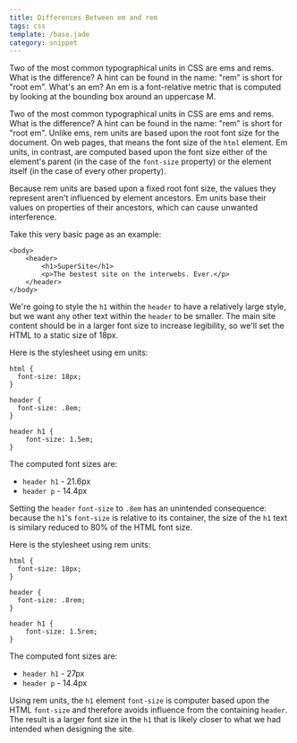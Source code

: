 ```yaml
---
title: Differences Between em and rem
tags: css
template: /base.jade
category: snippet
---
```


Two of the most common typographical units in CSS are ems and rems. What is the difference? A hint can be found in the name: "rem" is short for "root em". What's an em? An em is a font-relative metric that is computed by looking at the bounding box around an uppercase M. 

Two of the most common typographical units in CSS are ems and rems. What is the difference? A hint can be found in the name: "rem" is short for "root em". Unlike ems, rem units are based upon the root font size for the document. On web pages, that means the font size of the `html` element. Em units, in contrast, are computed based upon the font size either of the element's parent (in the case of the `font-size` property) or the element itself (in the case of every other property).

Because rem units are based upon a fixed root font size, the values they represent aren't influenced by element ancestors. Em units base their values on properties of their ancestors, which can cause unwanted interference.

Take this very basic page as an example:

```
<body>
    <header>
        <h1>SuperSite</h1>
        <p>The bestest site on the interwebs. Ever.</p>
    </header>
</body>
```

We're going to style the `h1` within the `header` to have a relatively large style, but we want any other text within the `header` to be smaller. The main site content should be in a larger font size to increase legibility, so we'll set the HTML to a static size of 18px.

Here is the stylesheet using em units:

```
html {
  font-size: 18px;  
}

header {
  font-size: .8em;
}

header h1 {
    font-size: 1.5em;
}
```

The computed font sizes are:

* `header h1` - 21.6px
* `header p` - 14.4px

Setting the `header` `font-size` to `.8em` has an unintended consequence: because the `h1`'s `font-size` is relative to its container, the size of the `h1` text is similary reduced to 80% of the HTML font size.

Here is the stylesheet using rem units:

```
html {
  font-size: 18px;  
}

header {
  font-size: .8rem;
}

header h1 {
    font-size: 1.5rem;
}
```

The computed font sizes are:

* `header h1` - 27px
* `header p` - 14.4px

Using rem units, the `h1` element `font-size` is computer based upon the HTML `font-size` and therefore avoids influence from the containing `header`. The result is a larger font size in the `h1` that is likely closer to what we had intended when designing the site.
